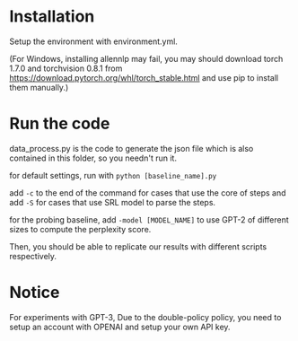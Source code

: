 # Installation
Setup the environment with environment.yml.

(For Windows, installing allennlp may fail, you may should download torch 1.7.0 and torchvision 0.8.1 from https://download.pytorch.org/whl/torch_stable.html and use pip to install them manually.)
# Run the code
data_process.py is the code to generate the json file which is also contained in this folder, so you needn't run it. 

for default settings, run with `python [baseline_name].py`

add `-c` to the end of the command for cases that use the core of steps and add `-S` for cases that use SRL model to parse the steps. 

for the probing baseline, add `-model [MODEL_NAME]` to use GPT-2 of different sizes to compute the perplexity score. 

Then, you should be able to replicate our results with different scripts respectively.

# Notice
For experiments with GPT-3, Due to the double-policy policy, you need to setup an account with OPENAI and setup your own API key.

